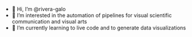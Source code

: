 - 👋 Hi, I’m @rivera-galo
- 👀 I’m interested in the automation of pipelines for visual scientific communication and visual arts 
- 🌱 I’m currently learning to live code and to generate data visualizations
